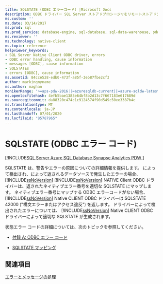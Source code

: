 ```yaml
---
title: SQLSTATE (ODBC エラーコード) |Microsoft Docs
description: ODBC ドライバー SQL Server ストアドプロシージャをリモートストアドプロシージャとして実行する場合、プロシージャは整数のリターンコードと出力パラメーターを持つことができます。
ms.custom: ''
ms.date: 03/14/2017
ms.prod: sql
ms.prod_service: database-engine, sql-database, sql-data-warehouse, pdw
ms.reviewer: ''
ms.technology: native-client
ms.topic: reference
helpviewer_keywords:
- SQL Server Native Client ODBC driver, errors
- ODBC error handling, cause information
- messages [ODBC], cause information
- SQLSTATEs
- errors [ODBC], cause information
ms.assetid: 84cce528-edb0-473f-a85f-3eb87fbe2cf3
author: markingmyname
ms.author: maghan
monikerRange: '>=aps-pdw-2016||=azuresqldb-current||=azure-sqldw-latest||>=sql-server-2016||=sqlallproducts-allversions||>=sql-server-linux-2017||=azuresqldb-mi-current'
ms.openlocfilehash: 4efb5bae1383e64bf8b2d13c7f667183e617689d
ms.sourcegitcommit: da88320c474c1c9124574f90d549c50ee3387b4c
ms.translationtype: MT
ms.contentlocale: ja-JP
ms.lasthandoff: 07/01/2020
ms.locfileid: "85787965"
---
```

# <a name="sqlstate-odbc-error-codes"></a>SQLSTATE (ODBC エラー コード)
[!INCLUDE[SQL Server Azure SQL Database Synapse Analytics PDW ](../../includes/applies-to-version/sql-asdb-asdbmi-asdw-pdw.md)]

  SQLSTATE は、警告やエラーの原因についての詳細情報を提供します。 によって検出され、によって返されるデータソースで発生したエラーの場合、 [!INCLUDE[ssNoVersion](../../includes/ssnoversion-md.md)] [!INCLUDE[ssNoVersion](../../includes/ssnoversion-md.md)] NATIVE Client ODBC ドライバーは、返されたネイティブエラー番号を適切な SQLSTATE にマップします。 ネイティブエラー番号にマップする ODBC エラーコードがない場合、 [!INCLUDE[ssNoVersion](../../includes/ssnoversion-md.md)] Native CLIENT ODBC ドライバーは SQLSTATE 42000 ("構文エラーまたはアクセス違反") を返します。 ドライバーによって検出されたエラーについては、 [!INCLUDE[ssNoVersion](../../includes/ssnoversion-md.md)] Native CLIENT ODBC ドライバーによって適切な SQLSTATE が生成されます。  
  
 状態エラー コードの詳細については、次のトピックを参照してください。  
  
-   [付録 A: ODBC エラー コード](https://go.microsoft.com/fwlink/?LinkId=89356)  
  
-   [SQLSTATE マッピング](https://go.microsoft.com/fwlink/?LinkId=89355)  
  
## <a name="see-also"></a>関連項目  
 [エラーとメッセージの処理](../../relational-databases/native-client-odbc-error-messages/handling-errors-and-messages.md)  
  
  
